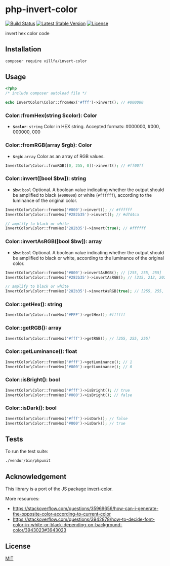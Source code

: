 # php-invert-color

[![Build Status](https://secure.travis-ci.org/villfa/php-invert-color.png?branch=master)](http://travis-ci.org/villfa/php-invert-color)
[![Latest Stable Version](https://poser.pugx.org/villfa/invert-color/v/stable)](https://packagist.org/packages/villfa/invert-color)
[![License](https://poser.pugx.org/villfa/invert-color/license)](https://packagist.org/packages/villfa/invert-color)

invert hex color code

## Installation

```sh
composer require villfa/invert-color
```

## Usage

```php
<?php
/* include composer autoload file */

echo InvertColor\Color::fromHex('#fff')->invert(); // #000000
```

### Color::fromHex(string $color): Color

- **`$color`**: `string`
Color in HEX string. Accepted formats: #000000, #000, 000000, 000

### Color::fromRGB(array $rgb): Color

- **`$rgb`**: `array`
Color as an array of RGB values.

```php
InvertColor\Color::fromRGB([0, 255, 0])->invert(); // #ff00ff
```

### Color::invert([bool $bw]): string

- **`$bw`**: `bool`
Optional. A boolean value indicating whether the output should be amplified to black (`#000000`) or white (`#ffffff`), according to the luminance of the original color.


```php
InvertColor\Color::fromHex('#000')->invert(); // #ffffff
InvertColor\Color::fromHex('#282b35')->invert(); // #d7d4ca

// amplify to black or white
InvertColor\Color::fromHex('282b35')->invert(true); // #ffffff
```

### Color::invertAsRGB([bool $bw]): array

- **`$bw`**: `bool`
Optional. A boolean value indicating whether the output should be amplified to black or white, according to the luminance of the original color.


```php
InvertColor\Color::fromHex('#000')->invertAsRGB(); // [255, 255, 255]
InvertColor\Color::fromHex('#282b35')->invertAsRGB(); // [215, 212, 202]

// amplify to black or white
InvertColor\Color::fromHex('282b35')->invertAsRGB(true); // [255, 255, 255]
```

### Color::getHex(): string

```php
InvertColor\Color::fromHex('#FFF')->getHex(); #ffffff
```

### Color::getRGB(): array

```php
InvertColor\Color::fromHex('#fff')->getRGB(); // [255, 255, 255]
```

### Color::getLuminance(): float

```php
InvertColor\Color::fromHex('#fff')->getLuminance(); // 1
InvertColor\Color::fromHex('#000')->getLuminance(); // 0
```

### Color::isBright(): bool

```php
InvertColor\Color::fromHex('#fff')->isBright(); // true
InvertColor\Color::fromHex('#000')->isBright(); // false
```

### Color::isDark(): bool

```php
InvertColor\Color::fromHex('#fff')->isDark(); // false
InvertColor\Color::fromHex('#000')->isDark(); // true
```

## Tests

To run the test suite:
```sh
./vendor/bin/phpunit
```

## Acknowledgement

This library is a port of the JS package [invert-color](https://github.com/onury/invert-color).

More resources:
* https://stackoverflow.com/questions/35969656/how-can-i-generate-the-opposite-color-according-to-current-color
* https://stackoverflow.com/questions/3942878/how-to-decide-font-color-in-white-or-black-depending-on-background-color/3943023#3943023

## License

[MIT](./LICENSE)

